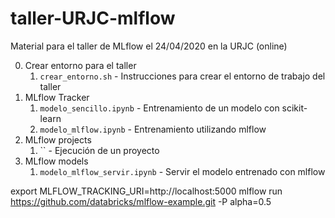 # taller-URJC-mlflow
Material para el taller de MLflow el 24/04/2020 en la URJC (online)

0. Crear entorno para el taller
    1. `crear_entorno.sh` - Instrucciones para crear el entorno de trabajo del taller
1. MLflow Tracker
    1. `modelo_sencillo.ipynb` - Entrenamiento de un modelo con scikit-learn
    2. `modelo_mlflow.ipynb` - Entrenamiento utilizando mlflow
2. MLflow projects
    1. `` - Ejecución de un proyecto
3. MLflow models
    1. `modelo_mlflow_servir.ipynb` - Servir el modelo entrenado con mlflow



export MLFLOW_TRACKING_URI=http://localhost:5000
mlflow run https://github.com/databricks/mlflow-example.git -P alpha=0.5

